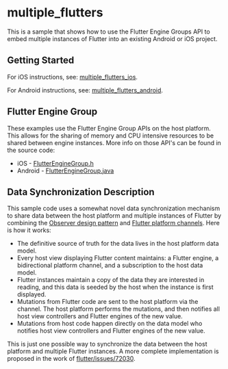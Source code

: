# multiple_flutters

This is a sample that shows how to use the Flutter Engine Groups API to embed
multiple instances of Flutter into an existing Android or iOS project.

## Getting Started

For iOS instructions, see:
[multiple_flutters_ios](../multiple_flutters_ios/README.md).

For Android instructions, see:
[multiple_flutters_android](../multiple_flutters_android/README.md).

## Flutter Engine Group

These examples use the Flutter Engine Group APIs on the host platform.  This
allows for the sharing of memory and CPU intensive resources to be shared
between engine instances.  More info on those API's can be found in the source
code:

* iOS -
  [FlutterEngineGroup.h](https://github.com/flutter/engine/blob/master/shell/platform/darwin/ios/framework/Headers/FlutterEngineGroup.h)
* Android -
  [FlutterEngineGroup.java](https://github.com/flutter/engine/blob/master/shell/platform/android/io/flutter/embedding/engine/FlutterEngineGroup.java)

## Data Synchronization Description

This sample code uses a somewhat novel data synchronization mechanism to share
data between the host platform and multiple instances of Flutter by combining
the [Observer design pattern](https://en.wikipedia.org/wiki/Observer_pattern)
and [Flutter platform
channels](https://flutter.dev/docs/development/platform-integration/platform-channels).
Here is how it works:

* The definitive source of truth for the data lives in the host platform data
  model.
* Every host view displaying Flutter content maintains: a Flutter engine, a
  bidirectional platform channel, and a subscription to the host data model.
* Flutter instances maintain a copy of the data they are interested in reading,
  and this data is seeded by the host when the instance is first displayed.
* Mutations from Flutter code are sent to the host platform via the channel. The
  host platform performs the mutations, and then notifies all host view
  controllers and Flutter engines of the new value.
* Mutations from host code happen directly on the data model who notifies host
  view controllers and Flutter engines of the new value.

This is just one possible way to synchronize the data between the host platform
and multiple Flutter instances.  A more complete implementation is proposed in
the work of
[flutter/issues/72030](https://github.com/flutter/flutter/issues/72030).
